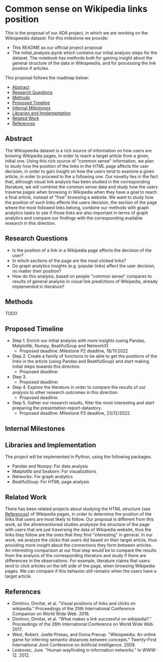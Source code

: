 # Common sense on Wikipedia links position
This is the proposal of our ADA project, in which we are working on the Wikispeedia dataset. For this milestone we provide:
- This README as our official project proposal
- The initial_analysis.ipynb which contains our initial analysis steps for the dataset. The notebook has methods both for gaining insight about the
general structure of the data in Wikispeedia, and for processing the link position if articles.

This proposal follows the roadmap below:
* [Abstract](#Abstract)
* [Research Questions](#Research-Questions)
* [Methods](#Methods)
* [Proposed Timeline](#Proposed-Timeline)
* [Internal Milestones](#Internal-Milestones)
* [Libraries and Implementation](#Libraries-and-Implementation)
* [Related Work](#Related-Work)
* [References](#References)


## Abstract 
The Wikispeedia dataset is a rich source of information on how users are browing Wikipedia pages, in order to reach a target article from a given, initial one. Using this rich source of "common sense" information, we plan to study how the position of the links in the HTML page affects the user decision, in order to gain insight on how the users tend to examine a given article, in order to proceed to the a following one. Our novelty lies in the fact that, although visual link analysis has been studied in the corresponding literature, we will combine the common sense data and study how the users traverse pages when browsing in Wikipedia when they have a goal to reach a final article, instead of "free" browsing a website. We want to study how the position of such links affects the users decision, the section of the page where the most followed links belong, combine our methods with graph analytics tasks to see if those links are also important in terms of graph analytics and compare our findings with the corresponding available research in this direction.


## Research Questions
- Is the position of a link in a Wikipedia page affects the decision of the user?
- In which sections of the page are the most clicked links?
- Do graph analytics insights (e.g. popular links) affect the user decision, no matter their position?
- How do this analysis, based on people "common sense" compares to results of general analysis in visual link predictions of Wikipedia, already implemented in literature?


## Methods
TODO


## Proposed Timeline
* Step 1. Enrich our initial analysis with more insights (using Pandas, Matplotlib, Numpy, BeatifulSoup and NetworkX)
    * Proposed deadline: Milestone P2 deadline, 18/11/2022
* Step 2. Create a family of functions to be able to get the positions of the links in the article (using Pandas and BeatifulSoup) and start making initial steps towards this direction. 
    * Proposed deadline: 
* Step 3. 
    * Proposed deadline: 
* Step 4. Explore the literature in order to compare the results of our analysis to other research outcomes in this direction.
    * Proposed deadline: 
* Step 5. Gather our research results, filter the most interesting and start preparing the presentation-report-datastory.
    * Proposed deadline: Milestone P3 deadline, 23/12/2022.


## Internal Milestones



## Libraries and Implementation
The project will be implemented in Python, using the following packages.
* Pandas and Numpy: For data analysis
* Matplotlib and Seaborn: For visualizations
* Networkx: For graph analytics
* BeatifulSoup: For HTML page analysis


## Related Work
There has been related projects about studying the HTML structure (see [References](#References)) of Wikipedia pages, in order to determine the position of the links that users are most likely to follow. Our proposal is different from this work, as the aforementioned studies analysize the structure of the page with users that are just traversing the data of Wikipedia website, thus the links they follow are the ones that they find "interesting" in general. In our work, we analyze the clicks that users did based on their target article, thus providing more insight about the connections they form between articles. An interesting comparison at our final step would be to compare the results from the analysis of the corresponding literature and study if there are differences in the observations. For example, literature claims that users tend to click articles on the left side of the page, when browsing Wikipedia pages. We can compare if this behavior still remains when the users have a target article. 


## References
* Dimitrov, Dimitar, et al. "Visual positions of links and clicks on wikipedia." Proceedings of the 25th International Conference Companion on World Wide Web. 2016.
* Dimitrov, Dimitar, et al. "What makes a link successful on wikipedia?." Proceedings of the 26th International Conference on World Wide Web. 2017.
* West, Robert, Joelle Pineau, and Doina Precup. "Wikispeedia: An online game for inferring semantic distances between concepts." Twenty-First International Joint Conference on Artificial Intelligence. 2009.
* Leskovec, Jure. "Human wayfinding in information networks." In WWW-12. 2012.